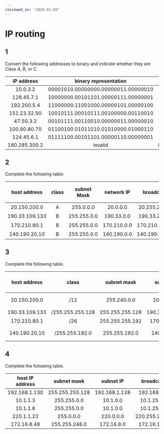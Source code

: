 ```yaml
---
reviewed_on: "2025-01-04"
---
```


# IP routing

## 1

Convert the following addresses to binary and indicate whether they are Class A, B, or C.

|   IP address    |         binary representation         |  class  |
|:---------------:|:-------------------------------------:|:-------:|
|   $10.0.3.2$    | $00001010.00000000.00000011.00000010$ |    A    |
|  $128.45.7.1$   | $10000000.00101101.00000111.00000001$ |    B    |
|  $192.200.5.4$  | $11000000.11001000.00000101.00000100$ |    C    |
| $151.23.32.50$  | $10010111.00010111.00100000.00110010$ |    B    |
|   $47.50.3.2$   | $00101111.00110010.00000011.00000010$ |    A    |
| $100.90.80.70$  | $01100100.01011010.01010000.01000110$ |    A    |
|  $124.45.6.1$   | $01111100.00101101.00000110.00000001$ |    A    |
| $180.285.300.2$ |                invalid                | invalid |

## 2

Complete the following table:

|   host address   | class |  subnet Mask  |  network IP   |   broadcast IP    | hosts per network |
|:----------------:|:-----:|:-------------:|:-------------:|:-----------------:|:-----------------:|
|  $20.150.200.0$  |   A   |  $255.0.0.0$  |  $20.0.0.0$   | $20.255.255.255$  |  $2^{ 24 } - 2$   |
| $190.33.109.133$ |   B   | $255.255.0.0$ | $190.33.0.0$  | $190.33.255.255$  |     $2^{ 16 } - 2$     |
|  $170.210.80.1$  |   B   | $255.255.0.0$ | $170.210.0.0$ | $170.210.255.255$ |     $2^{ 16 } - 2$     |
| $140.190.20.10$  |   B   | $255.255.0.0$ | $140.190.0.0$ | $140.190.255.255$ |     $2^{ 16 } - 2$     |

## 3

Complete the following table.

|   host address   |       class        |    subnet mask    |    subnet IP     |   broadcast IP   | hosts per subnet |
|:----------------:|:------------------:|:-----------------:|:----------------:|:----------------:|:----------------:|
|  $20.150.200.0$  |       $/12$        |   $255.240.0.0$   |   $20.144.0.0$   | $20.159.255.255$ |  $2^{ 20 } - 2$  |
| $190.33.109.133$ | $/255.255.255.128$ | $255.255.255.128$ | $190.33.109.128$ | $190.33.109.255$ |    $2^7 - 2$     |
|  $170.210.80.1$  |       $/26$        | $255.255.255.192$ |  $170.210.80.0$  | $170.210.80.63$  |    $2^6 - 2$     |
| $140.190.20.10$  |  $/255.255.192.0$  |  $255.255.192.0$  |  $140.190.0.0$   | $140.190.63.255$ |  $2^{ 14 } - 2$  |

## 4

Complete the following table.

| host IP address |    subnet mask    |    subnet IP    |   broadcast IP    |
|:---------------:|:-----------------:|:---------------:|:-----------------:|
| $192.168.1.130$ | $255.255.255.128$ | $192.168.1.128$ |  $192.168.1.255$  |
|   $10.1.1.3$    |   $255.255.0.0$   |   $10.1.0.0$    |  $10.1.255.255$   |
|   $10.1.1.8$    |   $255.255.0.0$   |   $10.1.0.0$    |  $10.1.255.255$   |
|  $220.1.1.23$   |    $255.0.0.0$    |   $220.0.0.0$   | $220.255.255.255$ |
|  $172.16.8.48$  |  $255.255.248.0$  |  $172.16.8.0$   |  $172.16.15.255$  |